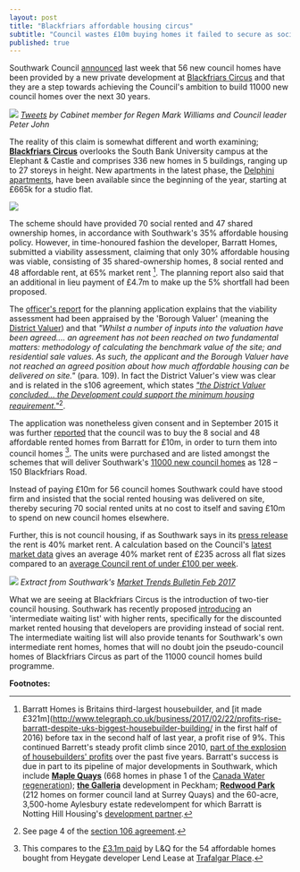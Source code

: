 ```yaml
---
layout: post
title: "Blackfriars affordable housing circus"
subtitle: "Council wastes £10m buying homes it failed to secure as social rent"
published: true 
---
```

Southwark Council [announced](http://www.southwark.gov.uk/news/2017/apr/stunning-new-council-homes-become-ready-for-local-tenantslast) last week that 56 new council homes have been provided by a new private development at [Blackfriars Circus](http://35percent.org/blackfriars-circus/) and that they are a step towards achieving the Council's ambition to build 11000 new council homes over the next 30 years.

![](http://35percent.org/img/tweetmwilliamsblackfriars.png)
*[Tweets](https://twitter.com/markwilliams84/status/837314723402100736) by Cabinet member for Regen Mark Williams and Council leader Peter John*

The reality of this claim is somewhat different and worth examining;
[__Blackfriars Circus__](http://www.barratthomes.co.uk/new-homes/greater-london/H625601-Blackfriars-circus/) 
overlooks the South Bank University campus at the Elephant & Castle and comprises 336 new homes in 5 buildings, ranging up to 27 storeys 
in height. New apartments in the latest phase, the [Delphini apartments](https://www.barratthomes.co.uk/new-homes/greater-london/H625601-Blackfriars-circus/), have been available since the beginning of the year, starting at £665k for a studio flat.

![](http://35percent.org/img/erlang-house.jpg)

The scheme should have provided 70 social rented and 47 shared ownership homes, in accordance with Southwark's 35% affordable housing policy. However, in time-honoured fashion the developer, Barratt Homes, submitted a viability assessment, claiming that only 30% affordable housing was  viable, consisting of 35 shared-ownership homes, 8 social rented and 48 affordable rent, at 65% market rent [^1]. The planning report also said that an additional in lieu payment of £4.7m to make up the 5% shortfall had been proposed.

The [officer's report](http://planbuild.southwark.gov.uk/documents/?GetDocument=%7b%7b%7b!5wmNTTJlhAE1P%2fSH390aXg%3d%3d!%7d%7d%7d) for the planning application
explains that the viability assessment had been appraised by the 'Borough Valuer' (meaning the [District Valuer](https://www.gov.uk/government/organisations/district-valuer-services-dvs)) and that _"Whilst a number of inputs into the valuation have been agreed.... an agreement has not been reached on two fundamental matters: methodology of calculating the benchmark value of the site; and residential sale values. As such, the applicant and the Borough Valuer have not reached an agreed position about how much affordable housing can be delivered on site."_ (para. 109). In fact the District Valuer's view was clear and is related in the s106 agreement, which states [_"the District Valuer concluded... the Development could support the minimum housing requirement."_](http://planbuild.southwark.gov.uk/documents/?GetDocument=%7b%7b%7b!EO9aOXw4U1fRhx%2f8lcgyPw%3d%3d!%7d%7d%7d)[^2].

The application was nonetheless given consent and in September 2015 it was further [reported](http://www.london-se1.co.uk/news/view/8441) that the council was to buy the 8 social and 48 affordable rented homes from Barratt for £10m, in order to turn them into council homes [^3].  The units were purchased and are listed  amongst the schemes that will deliver Southwark's [11000 new council homes](http://moderngov.southwark.gov.uk/documents/s62949/Appendix%201B%20List%20of%20Approved%20Schemes.pdf) as 128 – 150 Blackfriars Road.

Instead of paying £10m for 56 council homes Southwark could have stood firm and insisted that the social rented housing was delivered on site, thereby securing 70 social rented units at no cost to itself and saving £10m to spend on new council homes elsewhere.

Further, this is not council housing, if as Southwark says in its [press release](http://www.southwark.gov.uk/news/2017/apr/stunning-new-council-homes-become-ready-for-local-tenantslast) the rent is 40% market rent. A calculation based on the Council's [latest market data](http://www.2.southwark.gov.uk/downloads/download/4454/southwark_housing_market_trends_bulletin) gives an average 40% market rent of £235 across all flat sizes compared to an [average Council rent of under £100 per week](http://www.insidehousing.co.uk/london-borough-to-limit-average-rent-to-below-100-per-week/7005006.article).

![](http://35percent.org/img/mtbfeb2017.png)
*Extract from Southwark's [Market Trends Bulletin Feb 2017](http://www.2.southwark.gov.uk/downloads/download/4454/southwark_housing_market_trends_bulletin)*

What we are seeing at Blackfriars Circus is the introduction of two-tier council housing.  Southwark has recently proposed [introducing](http://35percent.org/img/lbsprwaitinglist.pdf) an 'intermediate waiting list' with higher rents, specifically for the discounted market rented housing that developers are providing instead of social rent. The intermediate waiting list will also provide tenants for Southwark's own intermediate rent homes, homes that will no doubt join the pseudo-council homes of Blackfriars Circus as part of the 11000 council homes build programme.

__Footnotes:__

[^1]: Barratt Homes is Britains third-largest housebuilder, and [it made £321m](http://www.telegraph.co.uk/business/2017/02/22/profits-rise-barratt-despite-uks-biggest-housebuilder-building/ in the first half of 2016) before tax in the second half of last year, a profit rise of 9%. This continued Barrett's steady profit climb since 2010, [part of the explosion of housebuilders' profits](http://www.ourcity.london/issues/viability/house_builders_profits/) over the past five years. Barratt's success is due in part to its pipeline of major developments in Southwark, which include [__Maple Quays__](http://www.barratthomes.co.uk/new-homes/greater-london/h469201-maple-quays/) (668 homes in phase 1 of the [Canada Water regeneration](/canada-water/)); [__the Galleria__](http://www.barratthomes.co.uk/new-homes/greater-london/track-record---article-pages/the-galleria/) development in Peckham; [__Redwood Park__](http://www.barratthomes.co.uk/new-homes/greater-london/h309201-redwood-park/) (212 homes on former council land at Surrey Quays) and the 60-acre, 3,500-home Aylesbury estate redevelompent for which Barratt is Notting Hill Housing's [development partner](http://www.nottinghillhousing.org.uk/our-developments/aylesbury-estate-southwark).

[^2]: See page 4 of the [section 106 agreement](http://planbuild.southwark.gov.uk/documents/?GetDocument=%7b%7b%7b!EO9aOXw4U1fRhx%2f8lcgyPw%3d%3d!%7d%7d%7d).

[^3]: This compares to the [£3.1m paid](http://crappistmartin.github.io/images/LR_LANDQ_TrafalgarPlace.pdf) by L&Q for the 54 affordable homes bought from Heygate developer Lend Lease at [Trafalgar Place](http://trafalgarplace.com).
